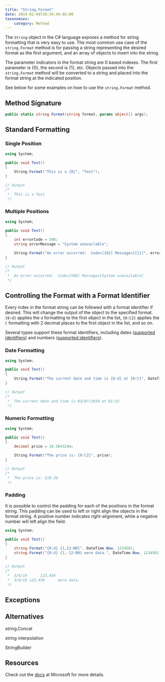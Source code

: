 ```yaml
---
title: "String.Format"
date: 2019-02-04T20:34:49-05:00
taxonomies:
    category: Method
---
```


The `String` object in the C# language exposes a method for string formatting that is very easy to use. The most common use case of the `string.Format` method is for passing a string representing the desired format as the first argument, and an array of objects to insert into the string.

The parameter indicators in the format string are 0 based indexes. The first parameter is {0}, the second is {1}, etc. Objects passed into the `string.Format` method will be converted to a string and placed into the format string at the indicated position.

See below for some examples on how to use the `string.Format` method.

## Method Signature

``` c#
public static string Format(string format, params object[] args);
```

## Standard Formatting

### Single Position

``` c#
using System;

public void Test()
{
    String.Format("This is a {0}", "Test");
}

// Output
/*
 *  This is a Test
 */

```

### Multiple Positions

``` c#
using System;

public void Test()
{
    int errorCode = 500;
    string errorMessage = "System unavailable";

    String.Format("An error occurred:  Code=[{0}] Message=[{1}]", errorCode, errorMessage);
}

// Output
/*
 *  An error occurred:  Code=[500] Message=[System unavailable]
 */

```

## Controlling the Format with a Format Identifier

Every index in the format string can be followed with a format identifier if desired. This will change the output of the object to the specified format. `{0:d}` applies the `d` formatting to the first object in the list, `{0:C2}` applies the `C` formatting with 2 decimal places to the first object in the list, and so on.

Several types support these format identifiers, including dates ([supported identifiers](https://docs.microsoft.com/en-us/dotnet/standard/base-types/standard-date-and-time-format-strings)) and numbers ([supported identifiers](https://docs.microsoft.com/en-us/dotnet/standard/base-types/standard-numeric-format-strings)).

### Date Formatting

``` c#
using System;

public void Test()
{
    String.Format("The current date and time is {0:d} at {0:t}", DateTime.Now);
}

// Output
/*
 *  The current date and time is 03/07/2019 at 01:52
 */

```

### Numeric Formatting

``` c#
using System;

public void Test()
{
    decimal price = 10.364324m;

    String.Format("The price is: {0:C2}", price);
}

// Output
/*
 *  The price is: $10.36
 */

```

### Padding

It is possible to control the padding for each of the positions in the format string. This padding can be used to left or right align the objects in the format string. A positive number indicates right-alignment, while a negative number will left align the field.

``` c#
using System;

public void Test()
{
    string.Format("{0:d} {1,12:N0}", DateTime.Now, 123456);
    string.Format("{0:d} {1,-12:N0} more data.", DateTime.Now, 123456);
}

// Output
/*
 *  3/6/19      123,456
 *  3/6/19 123,456      more data.
 */

```

## Exceptions

## Alternatives

string.Concat

string interpolation

StringBuilder

## Resources

Check out the [docs](https://docs.microsoft.com/en-us/dotnet/api/system.string.format) at Microsoft for more details.